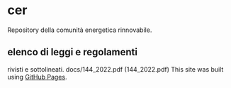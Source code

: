 # cer
Repository della comunità energetica rinnovabile.
## elenco di leggi e regolamenti
rivisti e sottolineati.
docs/144_2022.pdf
(144_2022.pdf)
This site was built using [GitHub Pages](https://pages.github.com/).

